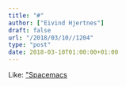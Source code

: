 ```yaml
---
title: "#"
author: ["Eivind Hjertnes"]
draft: false
url: "/2018/03/10//1204"
type: "post"
date: 2018-03-10T01:00:00+01:00
---
```


Like: ["Spacemacs](http://spacemacs.org/)
